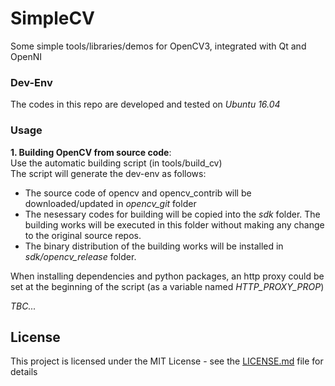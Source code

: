 # SimpleCV

Some simple tools/libraries/demos for OpenCV3, integrated with Qt and OpenNI

### Dev-Env

The codes in this repo are developed and tested on _Ubuntu 16.04_

### Usage

**1. Building OpenCV from source code**:  
Use the automatic building script (in tools/build_cv)  
The script will generate the dev-env as follows:
 * The source code of opencv and opencv_contrib will be downloaded/updated in _opencv_git_ folder
 * The nesessary codes for building will be copied into the _sdk_ folder. The building works will be executed in this folder without making any change to the original source repos.
 * The binary distribution of the building works will be installed in _sdk/opencv_release_ folder.

When installing dependencies and python packages, an http proxy could be set at the beginning of the script (as a variable named _HTTP_PROXY_PROP_)

_TBC..._

## License

This project is licensed under the MIT License - see the
[LICENSE.md](LICENSE.md) file for details
